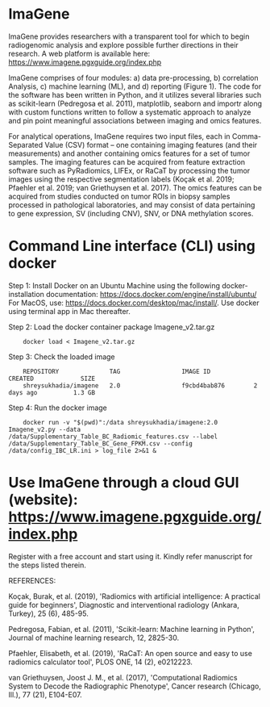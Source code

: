 # ImaGene
ImaGene provides researchers with a transparent tool for which to begin radiogenomic analysis and explore possible further directions in their research. A web platform is available here: https://www.imagene.pgxguide.org/index.php

ImaGene comprises of four modules: a) data pre-processing, b) correlation Analysis, c) machine learning (ML), and d) reporting (Figure 1). The code for the software has been written in Python, and it utilizes several libraries such as scikit-learn (Pedregosa et al. 2011), matplotlib, seaborn and importr along with custom functions written to follow a systematic approach to analyze and pin point meaningful associations between imaging and omics features.

For analytical operations, ImaGene requires two input files, each in Comma-Separated Value (CSV) format – one containing imaging features (and their measurements) and another containing omics features for a set of tumor samples. The imaging features can be acquired from feature extraction software such as PyRadiomics, LIFEx, or RaCaT by processing the tumor images using the respective segmentation labels (Koçak et al. 2019; Pfaehler et al. 2019; van Griethuysen et al. 2017). The omics features can be acquired from studies conducted on tumor ROIs in biopsy samples processed in pathological laboratories, and may consist of data pertaining to gene expression, SV (including CNV), SNV, or DNA methylation scores.


# Command Line interface (CLI) using docker

Step 1: Install Docker on an Ubuntu Machine using the following docker-installation documentation: https://docs.docker.com/engine/install/ubuntu/
        For MacOS, use: https://docs.docker.com/desktop/mac/install/. Use docker using terminal app in Mac thereafter.

Step 2: Load the docker container package Imagene_v2.tar.gz
        
        docker load < Imagene_v2.tar.gz
        
Step 3: Check the loaded image

        REPOSITORY              TAG                 IMAGE ID            CREATED             SIZE
        shreysukhadia/imagene   2.0                 f9cbd4bab876        2 days ago          1.3 GB
        
Step 4: Run the docker image

        docker run -v "$(pwd)":/data shreysukhadia/imagene:2.0 Imagene_v2.py --data /data/Supplementary_Table_BC_Radiomic_features.csv --label /data/Supplementary_Table_BC_Gene_FPKM.csv --config /data/config_IBC_LR.ini > log_file 2>&1 &
        
        
# Use ImaGene through a cloud GUI (website): https://www.imagene.pgxguide.org/index.php
  Register with a free account and start using it. Kindly refer manuscript for the steps listed therein.
      


REFERENCES:

Koçak, Burak, et al. (2019), 'Radiomics with artificial intelligence: A practical guide for beginners', Diagnostic and interventional radiology (Ankara, Turkey), 25 (6), 485-95.

Pedregosa, Fabian, et al. (2011), 'Scikit-learn: Machine learning in Python', Journal of machine learning research, 12, 2825-30.

Pfaehler, Elisabeth, et al. (2019), 'RaCaT: An open source and easy to use radiomics calculator tool', PLOS ONE, 14 (2), e0212223.

van Griethuysen, Joost J. M., et al. (2017), 'Computational Radiomics System to Decode the Radiographic Phenotype', Cancer research (Chicago, Ill.), 77 (21), E104-E07.






